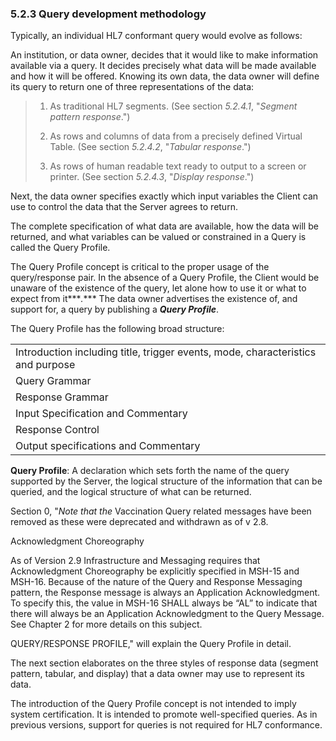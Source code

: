 ### 5.2.3 Query development methodology

Typically, an individual HL7 conformant query would evolve as follows:

An institution, or data owner, decides that it would like to make information available via a query. It decides precisely what data will be made available and how it will be offered. Knowing its own data, the data owner will define its query to return one of three representations of the data:

> 1) As traditional HL7 segments. (See section _5.2.4.1_, "_Segment pattern response_.")
>
> 2) As rows and columns of data from a precisely defined Virtual Table. (See section _5.2.4.2_, "_Tabular response_.")
>
> 3) As rows of human readable text ready to output to a screen or printer. (See section _5.2.4.3_, "_Display response_.")

Next, the data owner specifies exactly which input variables the Client can use to control the data that the Server agrees to return.

The complete specification of what data are available, how the data will be returned, and what variables can be valued or constrained in a Query is called the Query Profile.

The Query Profile concept is critical to the proper usage of the query/response pair. In the absence of a Query Profile, the Client would be unaware of the existence of the query, let alone how to use it or what to expect from it***_._*** The data owner advertises the existence of, and support for, a query by publishing a **_Query Profile_**.

The Query Profile has the following broad structure:

|     |
| --- |
| Introduction including title, trigger events, mode, characteristics and purpose |
| Query Grammar |
| Response Grammar |
| Input Specification and Commentary |
| Response Control |
| Output specifications and Commentary |

**Query Profile**: A declaration which sets forth the name of the query supported by the Server, the logical structure of the information that can be queried, and the logical structure of what can be returned.

Section 0, "_Note that the_ Vaccination Query related messages have been removed as these were deprecated and withdrawn as of v 2.8.

Acknowledgment Choreography

As of Version 2.9 Infrastructure and Messaging requires that Acknowledgment Choreography be explicitly specified in MSH-15 and MSH-16. Because of the nature of the Query and Response Messaging pattern, the Response message is always an Application Acknowledgment. To specify this, the value in MSH-16 SHALL always be “AL” to indicate that there will always be an Application Acknowledgment to the Query Message. See Chapter 2 for more details on this subject.

QUERY/RESPONSE PROFILE," will explain the Query Profile in detail.

The next section elaborates on the three styles of response data (segment pattern, tabular, and display) that a data owner may use to represent its data.

The introduction of the Query Profile concept is not intended to imply system certification. It is intended to promote well-specified queries. As in previous versions, support for queries is not required for HL7 conformance.
